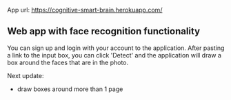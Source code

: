 App url: https://cognitive-smart-brain.herokuapp.com/

## Web app with face recognition functionality

You can sign up and login with your account to the application. After pasting a link to the input box, you can click 'Detect' and the application will draw a box around the faces that are in the photo.

Next update:
* draw boxes around more than 1 page